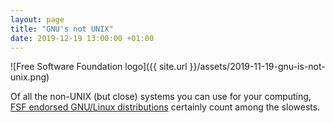 ```yaml
---
layout: page
title: "GNU's not UNIX"
date: 2019-12-19 13:00:00 +01:00
---
```


![Free Software Foundation logo]({{ site.url }}/assets/2019-11-19-gnu-is-not-unix.png)

Of all the non-UNIX (but close) systems you can use for your computing, [FSF endorsed GNU/Linux distributions](https://www.gnu.org/distros/free-distros.html) certainly count among the slowests.
